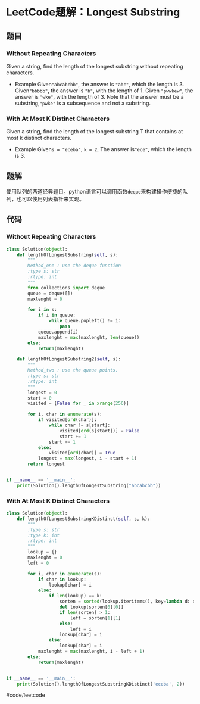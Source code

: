# LeetCode题解：Longest Substring
## 题目
### Without Repeating Characters
Given a string, find the length of the longest substring without repeating characters.

* Example
Given`"abcabcbb"`, the answer is `"abc"`, which the length is 3.
Given`"bbbbb"`, the answer is `"b"`, with the length of 1.
Given `"pwwkew"`, the answer is `"wke"`, with the length of 3. Note that the answer must be a substring,`"pwke"` is a subsequence and not a substring.

### With At Most K Distinct Characters
Given a string, find the length of the longest substring T that contains at most k distinct characters.

* Example
Given`s = "eceba"`, `k = 2`, The answer is`"ece"`, which the length is 3.

## 题解
使用队列的两道经典题目。python语言可以调用函数`deque`来构建操作便捷的队列，也可以使用列表指针来实现。

## 代码
### Without Repeating Characters
```python
class Solution(object):
    def lengthOfLongestSubstring(self, s):
        """
        Method_one : use the deque function
        :type s: str
        :rtype: int
        """
        from collections import deque
        queue = deque([])
        maxlenght = 0

        for i in s:
            if i in queue:
                while queue.popleft() != i:
                    pass
            queue.append(i)
            maxlenght = max(maxlenght, len(queue))
        else:
            return(maxlenght)

    def lengthOfLongestSubstring2(self, s):
        """
        Method_two : use the queue points.
        :type s: str
        :rtype: int
        """
        longest = 0
        start = 0
        visited = [False for _ in xrange(256)]

        for i, char in enumerate(s):
            if visited[ord(char)]:
                while char != s[start]:
                    visited[ord(s[start])] = False
                    start += 1
                start += 1
            else:
                visited[ord(char)] = True
            longest = max(longest, i - start + 1)
        return longest


if __name__ == '__main__':
    print(Solution().lengthOfLongestSubstring("abcabcbb"))
```

### With At Most K Distinct Characters
```python
class Solution(object):
    def lengthOfLongestSubstringKDistinct(self, s, k):
        """
        :type s: str
        :type k: int
        :rtype: int
        """
        lookup = {}
        maxlenght = 0
        left = 0

        for i, char in enumerate(s):
            if char in lookup:
                lookup[char] = i
            else:
                if len(lookup) == k:
                    sorten = sorted(lookup.iteritems(), key=lambda d: d[1])
                    del lookup[sorten[0][0]]
                    if len(sorten) > 1:
                        left = sorten[1][1]
                    else:
                        left = i
                    lookup[char] = i
                else:
                    lookup[char] = i
            maxlenght = max(maxlenght, i - left + 1)
        else:
            return(maxlenght)


if __name__ == '__main__':
    print(Solution().lengthOfLongestSubstringKDistinct('eceba', 2))
```

#code/leetcode